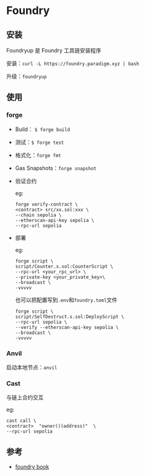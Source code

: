 # Foundry


## 安装
Foundryup 是 Foundry 工具链安装程序

安装：`curl -L https://foundry.paradigm.xyz | bash`

升级：`foundryup`


## 使用
### forge

- Build： `$ forge build`

- 测试：`$ forge test`

- 格式化：`forge fmt`

- Gas Snapshots：`forge snapshot`

- 验证合约

    eg: 
    ```
    forge verify-contract \
    <contract> src/xx.sol:xxx \
    --chain sepolia \
    --etherscan-api-key sepolia \
    --rpc-url sepolia
    ```


- 部署

    eg:
    ```
    forge script \
    script/Counter.s.sol:CounterScript \
    --rpc-url <your_rpc_url> \
    --private-key <your_private_key>\
    --broadcast \
    -vvvvv
    ```

    也可以把配置写到`.env`和`foundry.toml`文件  
    ```
    forge script \
    script/SelfDestruct.s.sol:DeployScript \
    --rpc-url sepolia \
    --verify --etherscan-api-key sepolia \
    --broadcast \
    -vvvvv
    ```


### Anvil
启动本地节点：`anvil`


### Cast
与链上合约交互

eg:
```
cast call \
<contract>  "owner()(address)"  \
--rpc-url sepolia
```


## 参考
- [foundry book](https://book.getfoundry.sh/)
